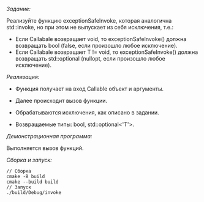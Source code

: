 *Задание:*

Реализуйте функцию exceptionSafeInvoke, которая аналогична std::invoke, но при этом не выпускает из себя исключения, т.е.:
- Если Callabale возвращает void, то exceptionSafeInvoke() должна возвращать bool (false, если произошло любое исключение).
- Если Callabale возвращает T != void, то exceptionSafeInvoke() должна возвращать std::optional<T> (nullopt, если произошло любое исключение).

*Реализация:*

- Функция получает на вход Callable объект и аргументы.

- Далее происходит вызов функции.

- Обрабатываются исключения, как описано в задании.

- Возвращаемые типы: bool, std::optional<'T'>.

*Демонстрационная программа:*

Выполняется вызов функций.

*Сборка и запуск:*

~~~
// Сборка
cmake -B build
cmake --build build
// Запуск
./build/Debug/invoke
~~~